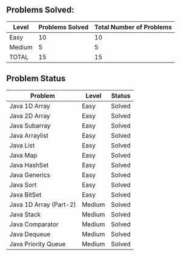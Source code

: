 Problems Solved:
---
|Level|Problems Solved|Total Number of Problems|
|-----|---------------|------------------------|
|Easy|10|10|
|Medium|5|5|
|TOTAL|15|15|

Problem Status
---
Problem|Level|Status|
|------|-----|------|
|Java 1D Array|Easy|Solved|
|Java 2D Array|Easy|Solved|
|Java Subarray|Easy|Solved|
|Java Arraylist|Easy|Solved|
|Java List|Easy|Solved|
|Java Map|Easy|Solved|
|Java HashSet|Easy|Solved|
|Java Generics|Easy|Solved|
|Java Sort|Easy|Solved|
|Java BitSet|Easy|Solved|
|Java 1D Array (Part-2)|Medium|Solved|
|Java Stack|Medium|Solved|
|Java Comparator|Medium|Solved|
|Java Dequeue|Medium|Solved|
|Java Priority Queue|Medium|Solved|
